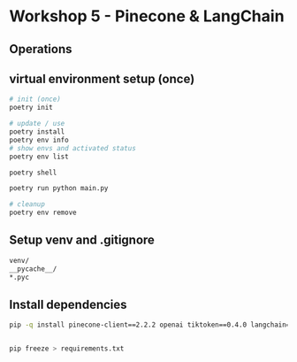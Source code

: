 # Workshop 5 - Pinecone & LangChain

## Operations

## virtual environment setup (once)

```bash
# init (once)
poetry init

# update / use
poetry install
poetry env info
# show envs and activated status
poetry env list

poetry shell

poetry run python main.py

# cleanup
poetry env remove
```

## Setup venv and .gitignore

```txt
venv/
__pycache__/
*.pyc
```

## Install dependencies

```bash
pip -q install pinecone-client==2.2.2 openai tiktoken==0.4.0 langchain==0.0.276 unstructured==0.10.8


pip freeze > requirements.txt
```
